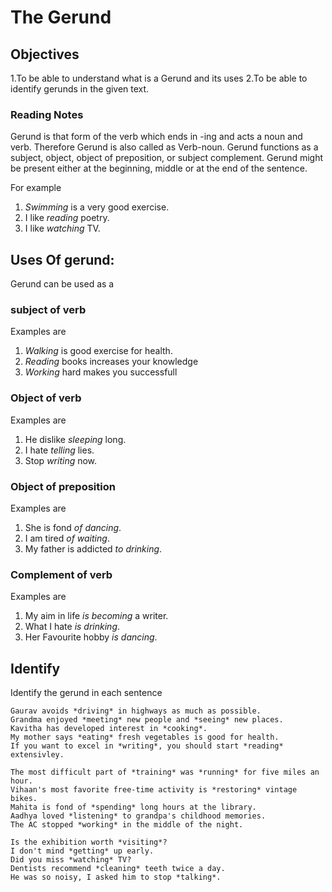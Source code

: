 # The Gerund

## Objectives
 1.To be able to understand what is a Gerund and its uses 
 2.To be able to identify gerunds in the given text. 

### Reading Notes
Gerund is that form of the verb which ends in -ing and acts a noun and verb. Therefore Gerund is also called as Verb-noun. Gerund functions as a subject, object, object  of preposition, or subject complement. Gerund might be present either at the beginning, middle or at the end of the sentence. 

For example 
1. *Swimming* is a very good exercise. 
2. I like *reading* poetry. 
3. I like *watching* TV.

## Uses Of gerund: 
Gerund can be used as a 

### subject of verb
 Examples are
 1. *Walking* is good exercise for health.
 2. *Reading* books increases your knowledge
 3. *Working* hard makes you successfull

### Object of verb
Examples are
1. He dislike *sleeping* long.
2. I hate *telling* lies.
3. Stop *writing* now.

### Object of preposition
Examples are
1. She is fond *of dancing*.
2. I am tired *of waiting*. 
3. My father is addicted *to drinking*. 

### Complement of verb
Examples are
1. My aim in life *is becoming* a writer.
2. What I hate *is drinking*. 
3. Her Favourite hobby *is dancing*. 


## Identify

Identify the gerund in each sentence

```
Gaurav avoids *driving* in highways as much as possible.
Grandma enjoyed *meeting* new people and *seeing* new places.
Kavitha has developed interest in *cooking*.
My mother says *eating* fresh vegetables is good for health. 
If you want to excel in *writing*, you should start *reading* extensivley.
```

```
The most difficult part of *training* was *running* for five miles an hour.
Vihaan's most favorite free-time activity is *restoring* vintage bikes.
Mahita is fond of *spending* long hours at the library.
Aadhya loved *listening* to grandpa's childhood memories.
The AC stopped *working* in the middle of the night.
```

```
Is the exhibition worth *visiting*?
I don't mind *getting* up early.
Did you miss *watching* TV?
Dentists recommend *cleaning* teeth twice a day.
He was so noisy, I asked him to stop *talking*.
```








 
